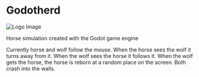 # Godotherd

![Logo Image](./image.png)

Horse simulation created with the Godot game engine

Currently horse and wolf follow the mouse. When the horse sees the wolf it turns away from it. When the wolf sees the horse it follows it. When the wolf gets the horse, the horse is reborn at a random place on the screen. 
Both crash into the walls.
